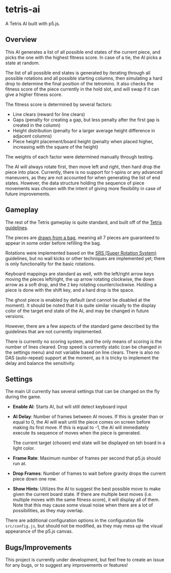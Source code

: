 # tetris-ai
A Tetris AI built with p5.js.

## Overview
This AI generates a list of all possible end states of the current piece, and picks the one with the highest fitness score.
In case of a tie, the AI picks a state at random.

The list of all possible end states is generated by iterating through all possible rotations and all possible starting columns, then simulating a hard drop to determine the final position of the tetromino.
It also checks the fitness score of the piece currently in the hold slot, and will swap if it can give a higher fitness score.

The fitness score is determined by several factors:
* Line clears (reward for line clears)
* Gaps (penalty for creating a gap, but less penalty after the first gap is created in the column)
* Height distribution (penalty for a larger average height difference in adjacent columns)
* Piece height placement/board height (penalty when placed higher, increasing with the square of the height)

The weights of each factor were determined manually through testing.

The AI will always rotate first, then move left and right, then hard drop the piece into place. Currently, there is no support for t-spins or any advanced maneuvers, as they are not accounted for when generating the list of end states. However, the data structure holding the sequence of piece movements was chosen with the intent of giving more flexibility in case of future improvements.

## Gameplay

The rest of the Tetris gameplay is quite standard, and built off of the <a href="https://tetris.fandom.com/wiki/Tetris_Guideline">Tetris guidelines</a>.

The pieces are <a href="https://tetris.fandom.com/wiki/Random_Generator">drawn from a bag</a>, meaning all 7 pieces are guaranteed to appear in some order before refilling the bag.

Rotations were implemented based on the <a href="https://tetris.fandom.com/wiki/SRS">SRS (Super Rotation System)</a> guidelines, but no wall kicks or other techniques are implemented yet; there is only functionality for the basic rotations.

Keyboard mappings are standard as well, with the left/right arrow keys moving the pieces left/right, the up arrow rotating clockwise, the down arrow as a soft drop, and the `Z` key rotating counterclockwise. Holding a piece is done with the shift key, and a hard drop is the space.

The ghost piece is enabled by default (and cannot be disabled at the moment). It should be noted that it is quite similar visually to the display color of the target end state of the AI, and may be changed in future versions.

However, there are a few aspects of the standard game described by the guidelines that are not currently implemented.

There is currently no scoring system, and the only means of scoring is the number of lines cleared. Drop speed is currently static (can be changed in the settings menu) and not variable based on line clears. There is also no DAS (auto-repeat) support at the moment, as it is tricky to implement the delay and balance the sensitivity.

## Settings

The main UI currently has several settings that can be changed on the fly during the game.

* **Enable AI**: Starts AI, but will still detect keyboard input

* **AI Delay**: Number of frames between AI moves.
 If this is greater than or equal to 0, the AI will wait until the piece comes on screen before making its first move.
  If this is equal to -1, the AI will immediately execute its sequence of moves when the piece is generated.
  
  The current target (chosen) end state will be displayed on teh board in a light color.

* **Frame Rate**: Maximum number of frames per second that p5.js should run at.

* **Drop Frames**: Number of frames to wait before gravity drops the current piece down one row.

* **Show Hints**: Utilizes the AI to suggest the best possible move to make given the current board state.
If there are multiple best moves (i.e. multiple moves with the same fitness score), it will display all of them. Note that this may cause some visual noise when there are a lot of possibilities, as they may overlap.

There are additional configuration options in the configuration file `src/config.js`, but should not be modified, as they may mess up the visual appearance of the p5.js canvas.

## Bugs/Improvements

This project is currently under development, but feel free to create an issue for any bugs, or to suggest any improvements or features!
